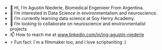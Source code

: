 - 👋 Hi, I’m Agustin Niederle, Biomedical Engenieer From Argentina.
- 👀 I’m interested in Data Science in environmentalism and neuroscience.
- 🌱 I’m currently learning data science at Soy Henry Academy.
- 💞️ I’m looking to collaborate on neuroscience and environmentalist projects
- 📫 How to reach me at www.linkedin.com/in/ing-agustín-niederle
- ⚡ Fun fact: I`m a filmmaker too, and I love scriptwriting :)
